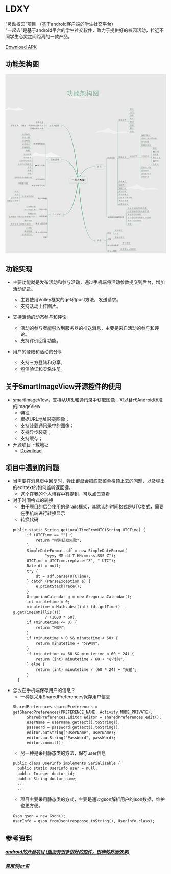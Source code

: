 # LDXY
“灵动校园”项目 （基于android客户端的学生社交平台）<br>
“一起去”是基于android平台的学生社交软件，致力于提供好的校园活动，拉近不同学生心灵之间距离的一款产品。<br>

[Download APK](https://github.com/sjaiwl/image_folder/blob/master/LDXY.apk)

## 功能架构图
![image](https://github.com/sjaiwl/image_folder/blob/master/LDXY/information.png)
## 功能实现
* 主要功能就是发布活动和参与活动，通过手机端将活动参数提交到后台，增加活动记录。
  * 主要使用Volley框架的get和post方法，发送请求。
  * 支持活动上传图片。

* 支持活动的动态参与和评论
  * 活动的参与者能够收到服务器的推送消息，主要是来自活动的参与和评论。
  * 支持评价回复功能。

* 用户的登陆和活动的分享
  * 支持三方登陆和分享。
  * 短信验证和实名注册。

## 关于SmartImageView开源控件的使用
* smartImageVIew，支持从URL和通讯录中获取图像，可以替代Android标准的ImageView
  * 特征
  * 根据URL地址装载图像；
  * 支持装载通讯录中的图像；
  * 支持异步装载；
  * 支持缓存；
* 开源项目下载地址 
  * [Download](https://github.com/loopj/android-smart-image-view)

## 项目中遇到的问题
* 当需要在消息页中回复时，弹出键盘会把底部菜单栏顶上去的问题，以及弹出的edittext的如何监听返回键。
  * 这个在我的个人博客中有提到，可以[点击查看](http://blog.csdn.net/wlaizff/article/details/42103197)
* 对于时间格式的转换
  * 由于项目的后台使用的是rails框架，其默认的时间格式是UTC格式，需要在手机端进行转换显示
  * 转换代码
  ```
  public static String getLocalTimeFromUTC(String UTCTime) {
		if (UTCTime == "") {
			return "时间获取失败";
		}
		SimpleDateFormat sdf = new SimpleDateFormat(
				"yyyy-MM-dd'T'HH:mm:ss.SSS Z");
		UTCTime = UTCTime.replace("Z", " UTC");
		Date dt = null;
		try {
			dt = sdf.parse(UTCTime);
		} catch (ParseException e) {
			e.printStackTrace();
		}
		GregorianCalendar g = new GregorianCalendar();
		int minutetime = 0;
		minutetime = Math.abs((int) (dt.getTime() - g.getTimeInMillis()))
				/ (1000 * 60);
		if (minutetime <= 0) {
			return "刚刚";
		}
		if (minutetime > 0 && minutetime < 60) {
			return minutetime + "分钟前";
		}
		if (minutetime >= 60 && minutetime < 60 * 24) {
			return (int) minutetime / 60 + "小时前";
		} else {
			return (int) minutetime / (60 * 24) + "天前";
		}
	}
  ```
* 怎么在手机端保存用户的信息？
  * 一种是采用SharedPreferences保存用户信息
  ```
  SharedPreferences sharedPreferences = getSharedPreferences(PREFERENCE_NAME, Activity.MODE_PRIVATE);
        SharedPreferences.Editor editor = sharedPreferences.edit();
        userName = username.getText().toString();
        passWord = password.getText().toString();
        editor.putString("UserName", userName);
        editor.putString("PassWord", passWord);
        editor.commit();
  ```
  * 另一种是采用静态类的方法，保存user信息
  ```
  public class UserInfo implements Serializable {
    public static UserInfo user = null;
    public Integer doctor_id;
    public String doctor_name;
    ...
    ...
    ```
  * 项目主要采用静态类的方式，主要是通过gson解析用户的json数据，维护也更方便。
  ```
  Gson gson = new Gson();
  userInfo = gson.fromJson(response.toString(), UserInfo.class);
  ```
## 参考资料
##### [android的开源项目 (里面有很多很好的控件，很棒的界面效果)](https://github.com/Trinea/android-open-project)
##### [常用的jar包](https://github.com/sjaiwl/LDXY/tree/master/libs)

